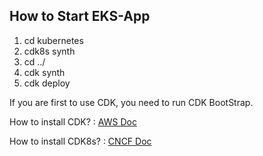 ## How to Start EKS-App

1. cd kubernetes
2. cdk8s synth
3. cd ../
4. cdk synth
5. cdk deploy

If you are first to use CDK, you need to run CDK BootStrap.

How to install CDK?
 : [AWS Doc](https://docs.aws.amazon.com/cdk/v2/guide/getting_started.html)

How to install CDK8s?
 : [CNCF Doc](https://cdk8s.io/)

